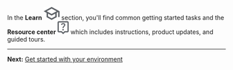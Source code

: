 In the **Learn** ![Graduation cap](Images/fgd1722886790106.svg) section, you'll find common getting started tasks and the **Resource center** ![Question mark](Images/avu1722886867596.svg) which includes instructions, product updates, and guided tours.

---

**Next:** [Get started with your environment](tta1687442978234.md)


